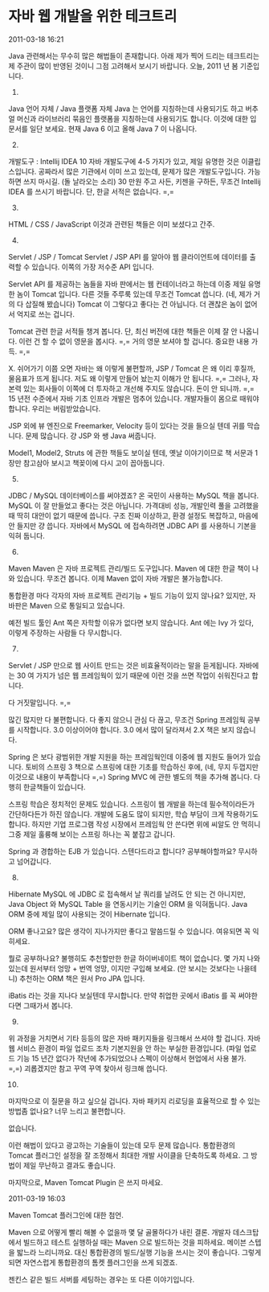 # 자바 웹 개발을 위한 테크트리

2011-03-18 16:21

Java 관련해서는 무수히 많은 해법들이 존재합니다.
아래 제가 찍어 드리는 테크트리는 제 주관이 많이 반영된 것이니 그점 고려해서 보시기 바랍니다.
오늘, 2011 년 봄 기준입니다.

1.
Java 언어 자체 / Java 플랫폼 자체
Java 는 언어를 지칭하는데 사용되기도 하고
버추얼 머신과 라이브러리 묶음인 플랫폼을 지칭하는데 사용되기도 합니다.
이것에 대한 입문서를 일단 보세요.
현재 Java 6 이고 올해 Java 7 이 나옵니다.

2.
개발도구 : Intellij IDEA 10
자바 개발도구에 4-5 가지가 있고, 제일 유명한 것은 이클립스입니다.
공짜라서 많은 기관에서 이미 쓰고 있는데, 문제가 많은 개발도구입니다.
가능하면 쓰지 마시길. (돌 날라오는 소리)
30 만원 주고 사든, 키젠을 구하든, 무조건 Intellij IDEA 를 쓰시기 바랍니다.
단, 한글 서적은 없습니다. =,=

3.
HTML / CSS / JavaScript
이것과 관련된 책들은 이미 보셨다고 간주.

4.
Servlet / JSP / Tomcat
Servlet / JSP API 를 알아야 웹 클라이언트에 데이터를 출력할 수 있습니다.
이쪽의 가장 저수준 API 입니다.

Servlet API 를 제공하는 놈들을 자바 판에서는 웹 컨테이너라고 하는데 이중 제일 유명한 놈이 Tomcat 입니다.
다른 것들 주루룩 있는데 무조건 Tomcat 씁니다. (네, 제가 거의 다 삽질해 봤습니다)
Tomcat 이 그렇다고 좋다는 건 아닙니다.
더 괜찮은 놈이 없어서 억지로 쓰는 겁니다.

Tomcat 관련 한글 서적들 챙겨 봅니다.
단, 최신 버전에 대한 책들은 이제 잘 안 나옵니다.
이런 건 할 수 없이 영문을 봅시다. =,=
거의 영문 보셔야 할 겁니다. 중요한 내용 가득. =,=

X.
쉬어가기
이쯤 오면 자바는 왜 이렇게 불편할까, JSP / Tomcat 은 왜 이리 후질까, 물음표가 뜨게 됩니다.
저도 왜 이렇게 만들어 놨는지 이해가 안 됩니다. =,=
그러나, 자본력 있는 회사들이 이쪽에 더 투자하고 개선해 주지도 않습니다. 돈이 안 되니까. =,=
15 년전 수준에서 자바 기초 인프라 개발은 멈추어 있습니다.
개발자들이 몸으로 때워야 합니다.
우리는 버림받았습니다.

JSP 외에 뷰 엔진으로 Freemarker, Velocity 등이 있다는 것을 들으실 텐데 귀를 막습니다. 문제 많습니다.
걍 JSP 와 쌩 Java 써줍니다.

Model1, Model2, Struts 에 관한 책들도 보이실 텐데,
옛날 이야기이므로 책 서문과 1 장만 참고삼아 보시고 책꽂이에 다시 고이 꼽아둡니다.

5.
JDBC / MySQL
데이터베이스를 써야겠죠? 온 국민이 사용하는 MySQL 책을 봅니다.
MySQL 이 잘 만들었고 좋다는 것은 아닙니다.
가격대비 성능, 개발인력 풀을 고려했을 때 딱히 대안이 없기 때문에 씁니다.
구조 진짜 이상하고, 환경 설정도 복잡하고, 마음에 안 들지만 걍 씁니다.
자바에서 MySQL 에 접속하려면 JDBC API 를 사용하니 기본을 익혀 둡니다.

6.
Maven
Maven 은 자바 프로젝트 관리/빌드 도구입니다.
Maven 에 대한 한글 책이 나와 있습니다.
무조건 봅니다.
이제 Maven 없이 자바 개발은 불가능합니다.

통합환경 마다 각자의 자바 프로젝트 관리기능 + 빌드 기능이 있지 않나요?
있지만, 자바판은 Maven 으로 통일되고 있습니다.

예전 빌드 툴인 Ant 쪽은 자학할 이유가 없다면 보지 않습니다.
Ant 에는 Ivy 가 있다, 이렇게 주장하는 사람들 다 무시합니다.

7.
Servlet / JSP 만으로 웹 사이트 만드는 것은 비효율적이라는 말을 듣게됩니다.
자바에는 30 여 가지가 넘은 웹 프레임웍이 있기 때문에 이런 것을 쓰면 작업이 쉬워진다고 합니다.

다 거짓말입니다. =,=

많긴 많지만 다 불편합니다.
다 좋지 않으니 관심 다 끊고,
무조건 Spring 프레임웍 공부를 시작합니다.
3.0 이상이어야 합니다.
3.0 에서 많이 달라져서 2.X 책은 보지 않습니다.

Spring 은 보다 광범위한 개발 지원을 하는 프레임웍인데 이중에 웹 지원도 들어가 있습니다.
토비의 스프링 3 책으로 스프링에 대한 기초를 학습하신 후에, (네, 무지 두껍지만 이것으로 내용이 부족합니다 =,=)
Spring MVC 에 관한 별도의 책을 추가해 봅니다.
다행히 한글책들이 있습니다.

스프링 학습은 정치적인 문제도 있습니다.
스프링이 웹 개발을 하는데 필수적이라든가 간단하다든가 하진 않습니다.
개발에 도움도 많이 되지만, 학습 부담이 크게 작용하기도 합니다.
하지만 기업 프로그램 작성 시장에서 프레임웍 안 쓴다면 위에 씨알도 안 먹히니
그중 제일 훌륭해 보이는 스프링 하나는 꼭 붙잡고 갑니다.

Spring 과 경합하는 EJB 가 있습니다.
스텐다드라고 합니다?
공부해야할까요?
무시하고 넘어갑니다.

8.
Hibernate
MySQL 에 JDBC 로 접속해서 날 쿼리를 날려도 안 되는 건 아니지만,
Java Object 와 MySQL Table 을 연동시키는 기술인 ORM 을 익혀둡니다.
Java ORM 중에 제일 많이 사용되는 것이 Hibernate 입니다.

ORM 좋나고요?
많은 생각이 지나가지만 좋다고 말씀드릴 수 있습니다.
여유되면 꼭 익히세요.

뭘로 공부하나요?
불행히도 추천할만한 한글 하이버네이트 책이 없습니다.
몇 가지 나와 있는데 원서부터 엉망 + 번역 엉망, 이지만 구입해 보세요. (안 보시는 것보다는 나을테니)
추천하는 ORM 책은 원서 Pro JPA 입니다.

iBatis 라는 것을 지나다 보실텐데 무시합니다.
만약 취업한 곳에서 iBatis 를 꼭 써야한다면 그때가서 봅니다.

9.
위 과정을 거치면서 기타 등등의 많은 자바 패키지들을 링크해서 쓰셔야 할 겁니다.
자바 웹 서비스 환경이 파일 업로드 조차 기본지원을 안 하는 부실한 환경입니다.
(파일 업로드 기능 15 년간 없다가 작년에 추가되었으나 스펙이 이상해서 현업에서 사용 불가. =,=)
괴롭겠지만 참고 꾸역 꾸역 찾아서 링크해 씁니다.

10.
마지막으로 이 질문을 하고 싶으실 겁니다.
자바 패키지 리로딩을 효율적으로 할 수 있는 방법좀 없나요? 너무 느리고 불편합니다.

없습니다.

이런 해법이 있다고 광고하는 기술들이 있는데 모두 문제 많습니다.
통합환경의 Tomcat 플러그인 설정을 잘 조정해서 최대한 개발 사이클을 단축하도록 하세요.
그 방법이 제일 무난하고 결과도 좋습니다.

마지막으로,
Maven Tomcat Plugin 은 쓰지 마세요.

2011-03-19 16:03

Maven Tomcat 플러그인에 대한 첨언.

Maven 으로 어떻게 빨리 해볼 수 없을까 몇 달 골몰하다가 내린 결론.
개발자 데스크탑에서 빌드하고 테스트 실행하실 때는 Maven 으로 빌드하는 것을 피하세요.
메이븐 스텝을 밟느라 느리니까요.
대신 통합환경의 빌드/실행 기능을 쓰시는 것이 좋습니다.
그렇게 되면 자연스럽게 통합환경의 톰켓 플러그인을 쓰게 되겠죠.

젠킨스 같은 빌드 서버를 세팅하는 경우는 또 다른 이야기입니다.
